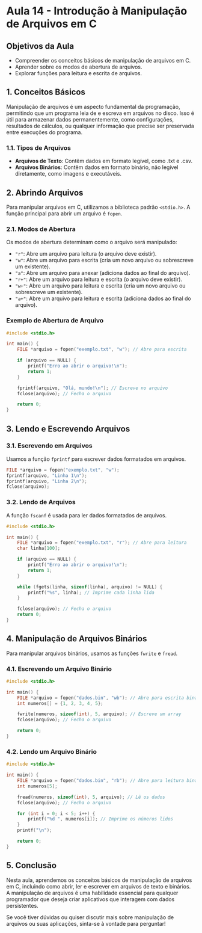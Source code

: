 # Aula 14 - Introdução à Manipulação de Arquivos em C

## Objetivos da Aula

- Compreender os conceitos básicos de manipulação de arquivos em C.
- Aprender sobre os modos de abertura de arquivos.
- Explorar funções para leitura e escrita de arquivos.

## 1. Conceitos Básicos

Manipulação de arquivos é um aspecto fundamental da programação, permitindo que um programa leia de e escreva em arquivos no disco. Isso é útil para armazenar dados permanentemente, como configurações, resultados de cálculos, ou qualquer informação que precise ser preservada entre execuções do programa.

### 1.1. Tipos de Arquivos

- **Arquivos de Texto**: Contêm dados em formato legível, como .txt e .csv.
- **Arquivos Binários**: Contêm dados em formato binário, não legível diretamente, como imagens e executáveis.

## 2. Abrindo Arquivos

Para manipular arquivos em C, utilizamos a biblioteca padrão `<stdio.h>`. A função principal para abrir um arquivo é `fopen`.

### 2.1. Modos de Abertura

Os modos de abertura determinam como o arquivo será manipulado:

- `"r"`: Abre um arquivo para leitura (o arquivo deve existir).
- `"w"`: Abre um arquivo para escrita (cria um novo arquivo ou sobrescreve um existente).
- `"a"`: Abre um arquivo para anexar (adiciona dados ao final do arquivo).
- `"r+"`: Abre um arquivo para leitura e escrita (o arquivo deve existir).
- `"w+"`: Abre um arquivo para leitura e escrita (cria um novo arquivo ou sobrescreve um existente).
- `"a+"`: Abre um arquivo para leitura e escrita (adiciona dados ao final do arquivo).

### Exemplo de Abertura de Arquivo

```c
#include <stdio.h>

int main() {
    FILE *arquivo = fopen("exemplo.txt", "w"); // Abre para escrita

    if (arquivo == NULL) {
        printf("Erro ao abrir o arquivo!\n");
        return 1;
    }

    fprintf(arquivo, "Olá, mundo!\n"); // Escreve no arquivo
    fclose(arquivo); // Fecha o arquivo

    return 0;
}
```

## 3. Lendo e Escrevendo Arquivos

### 3.1. Escrevendo em Arquivos

Usamos a função `fprintf` para escrever dados formatados em arquivos.

```c
FILE *arquivo = fopen("exemplo.txt", "w");
fprintf(arquivo, "Linha 1\n");
fprintf(arquivo, "Linha 2\n");
fclose(arquivo);
```

### 3.2. Lendo de Arquivos

A função `fscanf` é usada para ler dados formatados de arquivos.

```c
#include <stdio.h>

int main() {
    FILE *arquivo = fopen("exemplo.txt", "r"); // Abre para leitura
    char linha[100];

    if (arquivo == NULL) {
        printf("Erro ao abrir o arquivo!\n");
        return 1;
    }

    while (fgets(linha, sizeof(linha), arquivo) != NULL) {
        printf("%s", linha); // Imprime cada linha lida
    }

    fclose(arquivo); // Fecha o arquivo
    return 0;
}
```

## 4. Manipulação de Arquivos Binários

Para manipular arquivos binários, usamos as funções `fwrite` e `fread`.

### 4.1. Escrevendo um Arquivo Binário

```c
#include <stdio.h>

int main() {
    FILE *arquivo = fopen("dados.bin", "wb"); // Abre para escrita binária
    int numeros[] = {1, 2, 3, 4, 5};

    fwrite(numeros, sizeof(int), 5, arquivo); // Escreve um array
    fclose(arquivo); // Fecha o arquivo

    return 0;
}
```

### 4.2. Lendo um Arquivo Binário

```c
#include <stdio.h>

int main() {
    FILE *arquivo = fopen("dados.bin", "rb"); // Abre para leitura binária
    int numeros[5];

    fread(numeros, sizeof(int), 5, arquivo); // Lê os dados
    fclose(arquivo); // Fecha o arquivo

    for (int i = 0; i < 5; i++) {
        printf("%d ", numeros[i]); // Imprime os números lidos
    }
    printf("\n");

    return 0;
}
```

## 5. Conclusão

Nesta aula, aprendemos os conceitos básicos de manipulação de arquivos em C, incluindo como abrir, ler e escrever em arquivos de texto e binários. A manipulação de arquivos é uma habilidade essencial para qualquer programador que deseja criar aplicativos que interagem com dados persistentes.

Se você tiver dúvidas ou quiser discutir mais sobre manipulação de arquivos ou suas aplicações, sinta-se à vontade para perguntar!

